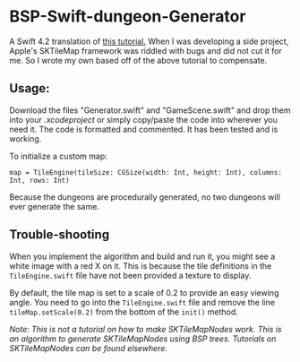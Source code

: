 # BSP-Swift-dungeon-Generator
A Swift 4.2 translation of [this tutorial.](https://gamedevelopment.tutsplus.com/tutorials/how-to-use-bsp-trees-to-generate-game-maps--gamedev-12268) When I was developing a side project, Apple's SKTileMap framework was riddled with bugs and did not cut it for me. So I wrote my own based off of the above tutorial to compensate. 

## Usage: 
Download the files "Generator.swift" and "GameScene.swift" and drop them into your *.xcodeproject* or simply copy/paste the code into wherever you need it. The code is formatted and commented. It has been tested and is working.  

To initialize a custom map: 

`map = TileEngine(tileSize: CGSize(width: Int, height: Int), columns: Int, rows: Int)`

Because the dungeons are procedurally generated, no two dungeons will ever generate the same.

## Trouble-shooting

When you implement the algorithm and build and run it, you might see a white image with a red X on it. This is because the tile definitions in the `TileEngine.swift` file have not been provided a texture to display. 

By default, the tile map is set to a scale of 0.2 to provide an easy viewing angle. You need to go into the `TileEngine.swift` file and remove the line `tileMap.setScale(0.2)` from the bottom of the `init()` method. 

*Note: This is not a tutorial on how to make SKTileMapNodes work. This is an algorithm to generate SKTileMapNodes using BSP trees. Tutorials on SKTileMapNodes can be found elsewhere.*
